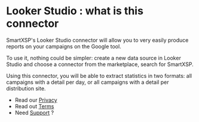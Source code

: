 # Looker Studio : what is this connector

SmartXSP's Looker Studio connector will allow you to very easily produce reports on your campaigns on the Google tool.

To use it, nothing could be simpler: create a new data source in Looker Studio and choose a connector from the marketplace, search for SmartXSP.

Using this connector, you will be able to extract statistics in two formats: all campaigns with a detail per day, or all campaigns with a detail per distribution site.

* Read our [Privacy](privacy.md)
* Read out [Terms](terms.md)
* Need [Support](support.md) ?&#x20;
